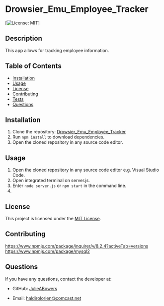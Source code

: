 # Drowsier_Emu_Employee_Tracker

[![License: MIT](https://img.shields.io/badge/License-MIT-yellow.svg)]

## Description

This app allows for tracking employee information. 

## Table of Contents

- [Installation](#installation)
- [Usage](#usage)
- [License](#license)
- [Contributing](#contributing)
- [Tests](#tests)
- [Questions](#questions)
## Installation

1. Clone the repository: [Drowsier_Emu_Employee_Tracker](https://github.com/JulieABowers/Drowsier_Emu_Employee_Tracker.git)
2. Run `npm install` to download dependencies. 
3. Open the cloned repository in any source code editor.

## Usage

1. Open the cloned repository in any source code editor e.g. Visual Studio Code.
2. Open integrated terminal on server.js.
3. Enter `node server.js` or `npm start` in the command line.
4. 

## License

This project is licensed under the [MIT License](https://opensource.org/licenses/MIT).

## Contributing

<https://www.npmjs.com/package/inquirer/v/8.2.4?activeTab=versions>
<https://www.npmjs.com/package/mysql2>


## Questions

If you have any questions, contact the developer at:

- GitHub: [JulieABowers](https://github.com/JulieABowers)

- Email: haldirolorien@comcast.net